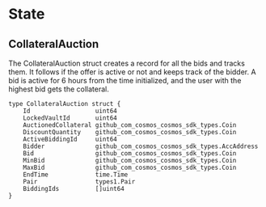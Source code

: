 # State

## CollateralAuction
The CollateralAuction struct creates a record for all the bids and tracks them. It follows if the offer is active or not and keeps track of the bidder. A bid is active for 6 hours from the time initialized, and the user with the highest bid gets the collateral.

    type CollateralAuction struct {
	    Id                  uint64                                        
	    LockedVaultId       uint64                                       
	    AuctionedCollateral github_com_cosmos_cosmos_sdk_types.Coin       
	    DiscountQuantity    github_com_cosmos_cosmos_sdk_types.Coin       
	    ActiveBiddingId     uint64                                        
	    Bidder              github_com_cosmos_cosmos_sdk_types.AccAddress 
	    Bid                 github_com_cosmos_cosmos_sdk_types.Coin       
	    MinBid              github_com_cosmos_cosmos_sdk_types.Coin      
	    MaxBid              github_com_cosmos_cosmos_sdk_types.Coin      
	    EndTime             time.Time                                   
	    Pair                types1.Pair                                   
	    BiddingIds          []uint64                                   
    }
